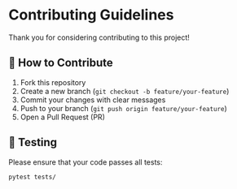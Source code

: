 # Contributing Guidelines

Thank you for considering contributing to this project!

## 🧰 How to Contribute
1. Fork this repository
2. Create a new branch (`git checkout -b feature/your-feature`)
3. Commit your changes with clear messages
4. Push to your branch (`git push origin feature/your-feature`)
5. Open a Pull Request (PR)

## 🧪 Testing
Please ensure that your code passes all tests:
```bash
pytest tests/
